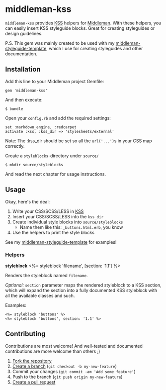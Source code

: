 # middleman-kss

`middleman-kss` provides [KSS][kss] helpers for
[Middleman](http://middlemanapp.com/). With these helpers, you can easily
insert KSS styleguide blocks. Great for creating styleguides or design
guidelines.

P.S. This gem was mainly created to be used with my
[middleman-styleguide-template][template], which I use for creating styleguides
and other documentation.

## Installation

Add this line to your Middleman project Gemfile:

    gem 'middleman-kss'

And then execute:

    $ bundle

Open your `config.rb` and add the required settings:

    set :markdown_engine, :redcarpet
    activate :kss, :kss_dir => 'stylesheets/external'

Note: The :kss_dir should be set so all the `url('...')`s in your CSS map correctly.

Create a `styleblocks`-directory under `source/`

    $ mkdir source/styleblocks

And read the next chapter for usage instructions.

## Usage

Okay, here's the deal:

1. Write your CSS/SCSS/LESS in [KSS][kss]
2. Insert your CSS/SCSS/LESS into the `kss_dir`
3. Create individual style blocks into `source/styleblocks`
    - Name them like this: `_buttons.html.erb`, you know
4. Use the helpers to print the style blocks

See my [middleman-styleguide-template][template] for examples!

### Helpers

**styleblock** <%= styleblock 'filename', [section: '1.1'] %>

Renders the styleblock named `filename`.

*Optional:* `section` parameter maps the
rendered styleblock to a KSS section, which will expand the section into a fully
documented KSS styleblock with all the available classes and such.

Examples:

    <%= styleblock 'buttons' %>
    <%= styleblock 'buttons', section: '1.1' %>


## Contributing

Contributions are most welcome! And well-tested and documented contributions are
more welcome than others ;)

1. [Fork the repository][fork]
2. [Create a branch][branch] (`git checkout -b my-new-feature`)
3. Commit your changes (`git commit -am 'Add some feature'`)
4. Push to the branch (`git push origin my-new-feature`)
5. [Create a pull request][pr]

[kss]: https://github.com/kneath/kss
[template]: https://github.com/Darep/middleman-styleguide-template
[fork]: http://help.github.com/fork-a-repo/
[branch]: http://learn.github.com/p/branching.html
[pr]: http://help.github.com/send-pull-requests/

